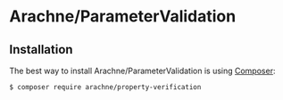 Arachne/ParameterValidation
====

Installation
----

The best way to install Arachne/ParameterValidation is using [Composer](http://getcomposer.org/):

```sh
$ composer require arachne/property-verification
```
